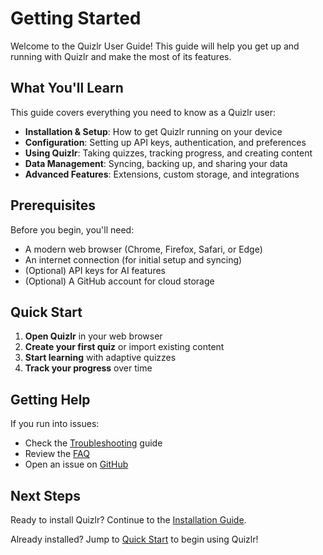 # Getting Started

Welcome to the Quizlr User Guide! This guide will help you get up and running with Quizlr and make the most of its features.

## What You'll Learn

This guide covers everything you need to know as a Quizlr user:

- **Installation & Setup**: How to get Quizlr running on your device
- **Configuration**: Setting up API keys, authentication, and preferences
- **Using Quizlr**: Taking quizzes, tracking progress, and creating content
- **Data Management**: Syncing, backing up, and sharing your data
- **Advanced Features**: Extensions, custom storage, and integrations

## Prerequisites

Before you begin, you'll need:

- A modern web browser (Chrome, Firefox, Safari, or Edge)
- An internet connection (for initial setup and syncing)
- (Optional) API keys for AI features
- (Optional) A GitHub account for cloud storage

## Quick Start

1. **Open Quizlr** in your web browser
2. **Create your first quiz** or import existing content
3. **Start learning** with adaptive quizzes
4. **Track your progress** over time

## Getting Help

If you run into issues:

- Check the [Troubleshooting](./troubleshooting.md) guide
- Review the [FAQ](../appendix/faq.md)
- Open an issue on [GitHub](https://github.com/yourusername/quizlr/issues)

## Next Steps

Ready to install Quizlr? Continue to the [Installation Guide](./installation.md).

Already installed? Jump to [Quick Start](./getting-started.md) to begin using Quizlr!